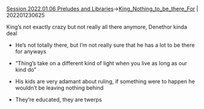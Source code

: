 [Session 2022.01.06 Preludes and Libraries](sessions/notes_matteo_brianedit/Session%202022.01.06%20Preludes%20and%20Libraries.md)->[King_Nothing_to_be_there_For](Insights/King_Nothing_to_be_there_For.md) | 202201230625

King’s not exactly crazy but not really all there anymore, Denethor kinda deal

-   He’s not totally there, but I’m not really sure that he has a lot to be there for anyways
    
-   “Thing’s take on a different kind of light when you live as long as our kind do”
    
-   His kids are very adamant about ruling, if something were to happen he wouldn’t be leaving nothing behind
    

-   They’re educated, they are twerps